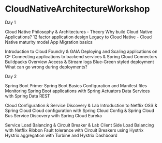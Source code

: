 # CloudNativeArchitectureWorkshop

Day 1

Cloud Native Philosophy & Architectures - Theory 
	Why build Cloud Native Applications?
	12 factor application design
	Legacy to Cloud Native - Cloud Native maturity model
	App Migration basics

Introduction to Cloud Foundry & GAIA
	Deploying and Scaling applications on CF
	Connecting applications to backend services & Spring Cloud Connectors
	Buildpacks Overview
	Access & Stream logs
	Blue-Green styled deployment
	What can go wrong during deployments?

Day 2

Spring Boot Primer
	Spring Boot Basics
	Configuration and Manifest files
	Monitoring Spring Boot applications with Spring Actuators
	Data Services with Spring Data REST

Cloud Configuration & Service Discovery & Lab 
	Introduction to Netflix OSS & Spring Cloud
	Cloud configuration with Spring Cloud Config & Spring Cloud Bus
	Service Discovery with Spring Cloud Eureka

Service Load Balancing & Circuit Breaker & Lab 
	Client Side Load Balancing with Netflix Ribbon
	Fault tolerance with Circuit Breakers using Hystrix
	Hystrix aggregation with Turbine and Hystrix Dashboard
